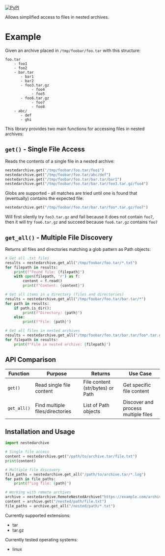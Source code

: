 <a href="https://pypi.org/project/nestedarchive/"><img alt="PyPI" src="https://img.shields.io/pypi/v/nestedarchive"></a>

Allows simplified access to files in nested archives.

# Example
Given an archive placed in `/tmp/foobar/foo.tar` with this structure:
```
foo.tar
    - foo1
    - foo2
    - bar.tar
       - bar1
       - bar2
       - foo3.tar.gz
            - foo4
            - foo5
       - foo6.tar.gz
            - foo7
            - foo8
    - abc/
       - def
       - ghi
```

This library provides two main functions for accessing files in nested archives:

## `get()` - Single File Access
Reads the contents of a single file in a nested archive:
```python
nestedarchive.get("/tmp/foobar/foo.tar/foo1")
nestedarchive.get("/tmp/foobar/foo.tar/abc/def")
nestedarchive.get("/tmp/foobar/foo.tar/bar.tar/bar1")
nestedarchive.get("/tmp/foobar/foo.tar/bar.tar/foo3.tar.gz/foo4")
```

Globs are supported - all matches are tried until one is found that (eventually) contains the expected file:
```python
nestedarchive.get("/tmp/foobar/foo.tar/bar.tar/foo*.tar.gz/foo7")
```
Will first silently try `foo3.tar.gz` and fail because it does not contain `foo7`, then it will try `foo6.tar.gz` and
succeed because `foo6.tar.gz` contains `foo7`

## `get_all()` - Multiple File Discovery
Returns all files and directories matching a glob pattern as Path objects:
```python
# Get all .txt files
results = nestedarchive.get_all("/tmp/foobar/foo.tar/*.txt")
for filepath in results:
    print(f"Found file: {filepath}")
    with open(filepath, 'r') as f:
        content = f.read()
        print(f"Content: {content}")

# Get all items in a directory (files and directories)
results = nestedarchive.get_all("/tmp/foobar/foo.tar/bar.tar/*")
for path in results:
    if path.is_dir():
        print(f"Directory: {path}")
    else:
        print(f"File: {path}")

# Get all files in nested archives
results = nestedarchive.get_all("/tmp/foobar/foo.tar/bar.tar/foo*.tar.gz/*")
for filepath in results:
    print(f"File in nested archive: {filepath}")
```

## API Comparison

| Function | Purpose | Returns | Use Case |
|----------|---------|---------|----------|
| `get()` | Read single file content | File content (str/bytes) or Path | Get specific file content |
| `get_all()` | Find multiple files/directories | List of Path objects | Discover and process multiple files |

## Installation and Usage

```python
import nestedarchive

# Single file access
content = nestedarchive.get("/path/to/archive.tar/file.txt")
print(content)

# Multiple file discovery
file_paths = nestedarchive.get_all("/path/to/archive.tar/*.log")
for path in file_paths:
    print(f"Log file: {path}")

# Working with remote archives
archive = nestedarchive.RemoteNestedArchive("https://example.com/archive.tar")
content = archive.get("/nested/path/file.txt")
file_paths = archive.get_all("/nested/path/*.txt")
```

Currently supported extensions:
- tar
- tar.gz

Currently tested operating systems:
- linux
